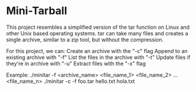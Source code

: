 # Mini-Tarball

This project resembles a simplified version of the tar function on Linux and other Unix based operating systems. tar can take many files and creates a single archive, similar to a zip tool, but
without the compression. 

For this project, we can:
Create an archive with the  "-c"  flag
Append to an existing archive with  "-f"
List the files in the archive with  "-t"
Update files if they're in archive with  "-u"
Extract files with the  "-x"  flag 


Example:
./minitar <operation> -f <archive_name> <file_name_1> <file_name_2> ... <file_name_n>
./minitar -c -f foo.tar hello.txt hola.txt
